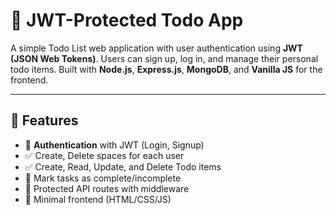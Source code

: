 # 📝 JWT-Protected Todo App

A simple Todo List web application with user authentication using **JWT (JSON Web Tokens)**. Users can sign up, log in, and manage their personal todo items. Built with **Node.js**, **Express.js**, **MongoDB**, and **Vanilla JS** for the frontend.

---

## 🚀 Features

- 🔐 **Authentication** with JWT (Login, Signup)
- ✅ Create, Delete spaces for each user
- ✅ Create, Read, Update, and Delete Todo items
- 🎯 Mark tasks as complete/incomplete
- 🧾 Protected API routes with middleware
- 🧠 Minimal frontend (HTML/CSS/JS)
